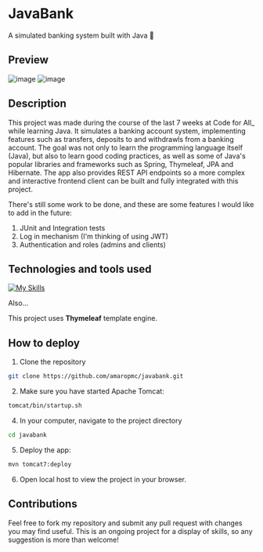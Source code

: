 # JavaBank

A simulated banking system built with Java 💸

## Preview
![image](https://github.com/user-attachments/assets/92df1044-8b02-4b3f-bd04-e7e5b10e450a)
![image](https://github.com/user-attachments/assets/decd62a6-047b-4f02-8dc6-af3334799985)


## Description
This project was made during the course of the last 7 weeks at Code for All_ while learning Java. It simulates a banking account system, implementing features such as transfers, deposits to and withdrawls from a banking account.
The goal was not only to learn the programming language itself (Java), but also to learn good coding practices, as well as some of Java's popular libraries and frameworks such as Spring, Thymeleaf, JPA and Hibernate.
The app also provides REST API endpoints so a more complex and interactive frontend client can be built and fully integrated with this project.

There's still some work to be done, and these are some features I would like to add in the future:
<ol>
  <li>JUnit and Integration tests</li>
  <li>Log in mechanism (I'm thinking of using JWT)</li>
  <li>Authentication and roles (admins and clients)</li>
</ol>

## Technologies and tools used
[![My Skills](https://skillicons.dev/icons?i=java,spring,hibernate,maven,postgres,postman,html,css&theme=light)](https://skillicons.dev)

Also...

This project uses **Thymeleaf** template engine.

## How to deploy
1. Clone the repository
```bash
git clone https://github.com/amaropmc/javabank.git
```

2. Make sure you have started Apache Tomcat:
```bash
tomcat/bin/startup.sh
```

4.  In your computer, navigate to the project directory
```bash
cd javabank
```

5. Deploy the app:
```bash
mvn tomcat7:deploy
```

6. Open local host to view the project in your browser.


## Contributions
Feel free to fork my repository and submit any pull request with changes you may find useful.
This is an ongoing project for a display of skills, so any suggestion is more than welcome!
